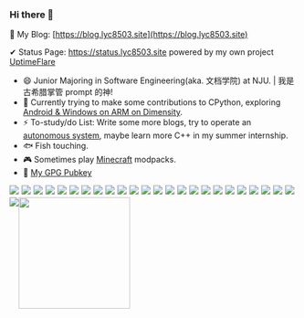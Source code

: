 ### Hi there 👋

 💬 My Blog: [https://blog.lyc8503.site](https://blog.lyc8503.site)
 
 ✔ Status Page: https://status.lyc8503.site powered by my own project [UptimeFlare](https://github.com/lyc8503/UptimeFlare)

<!--The START and END comments below are used in scripts at https://lyc8503.site/ -->

<!--START-->
- 😄 Junior Majoring in Software Engineering(aka. 文档学院) at NJU. | 我是古希腊掌管 prompt 的神!
- 🔭 Currently trying to make some contributions to CPython, exploring [Android & Windows on ARM on Dimensity](https://blog.lyc8503.site/post/android-kvm-on-mediatek/).
- ⚡ To-study/do List: Write some more blogs, try to operate an [autonomous system](https://en.wikipedia.org/wiki/Autonomous_system_(Internet)), maybe learn more C++ in my summer internship.
- 🐟 Fish touching.
- 🎮 Sometimes play [Minecraft](https://www.minecraft.net/) modpacks.<!--END-->
- 🔑 [My GPG Pubkey](https://github.com/lyc8503/lyc8503/blob/main/lyc8503_gpg_public.key)

<div style="display: flex; flex-wrap: wrap;">
  <img style="margin: 0px 5px 5px 0px;" src="https://img.shields.io/badge/Windows%2010-0078d6?style=flat-square&logo=windows&logoColor=ffffff">
  <img style="margin: 0px 5px 5px 0px;" src="https://img.shields.io/badge/Android%2014-3ddc84?style=flat-square&logo=android&logoColor=ffffff">
  <img style="margin: 0px 5px 5px 0px;" src="https://img.shields.io/badge/Debian%2012-d0074e?style=flat-square&logo=debian&logoColor=ffffff">
  <img style="margin: 0px 5px 5px 0px;" src="https://img.shields.io/badge/Chromium-4285F4?style=flat-square&logo=GoogleChrome&logoColor=white">
  
  <img style="margin: 0px 5px 5px 0px;" src="https://img.shields.io/badge/Google-4285F4?style=flat-square&logo=google&logoColor=white">
  <img style="margin: 0px 5px 5px 0px;" src="https://img.shields.io/badge/Stackoverflow-FE7A16?style=flat-square&logo=stack-overflow&logoColor=white">
  
  <img style="margin: 0px 5px 5px 0px;" src="https://img.shields.io/badge/Git-F05033?style=flat-square&logo=git&logoColor=white">
  <img style="margin: 0px 5px 5px 0px;" src="https://img.shields.io/badge/GitHub-181717?style=flat-square&logo=GitHub">
  <img style="margin: 0px 5px 5px 0px;" src="https://img.shields.io/badge/Docker-0db7ed?style=flat-square&logo=docker&logoColor=white">
  
  <img style="margin: 0px 5px 5px 0px;" src="https://img.shields.io/badge/Visual%20Studio%20Code-007ACC?style=flat-square&logo=Visual+Studio+Code">
  <img style="margin: 0px 5px 5px 0px;" src="https://img.shields.io/badge/IntelliJ%20IDEA-000000?style=flat-square&logo=IntelliJ%20IDEA&logoColor=white">
  <img style="margin: 0px 5px 5px 0px;" src="https://img.shields.io/badge/Xshell-E42D28?style=flat-square">
  <img style="margin: 0px 5px 5px 0px;" src="https://img.shields.io/badge/Windows%20Terminal-4D4D4D?style=flat-square&logo=windows-terminal&logoColor=white">
  
  <img style="margin: 0px 5px 5px 0px;" src="https://img.shields.io/badge/Cloudflare-F38020?style=flat-square&logo=Cloudflare&logoColor=white">
  <img style="margin: 0px 5px 5px 0px;" src="https://img.shields.io/badge/Google%20Cloud-4285F4?style=flat-square&logo=google-cloud&logoColor=white">
  <img style="margin: 0px 5px 5px 0px;" src="https://img.shields.io/badge/Azure-0072C6?style=flat-square&logo=microsoftazure&logoColor=white">
  <img style="margin: 0px 5px 5px 0px;" src="https://img.shields.io/badge/Alibaba%20Cloud-FF6701?style=flat-square&logo=alibabacloud&logoColor=white">
  
  <img style="margin: 0px 5px 5px 0px;" src="https://img.shields.io/badge/Python-3670A0?style=flat-square&logo=python&logoColor=ffdd54">
  <img style="margin: 0px 5px 5px 0px;" src="https://img.shields.io/badge/Typescript-007ACC?style=flat-square&logo=typescript&logoColor=white">
  <img style="margin: 0px 5px 5px 0px;" src="https://img.shields.io/badge/Javascript-323330?style=flat-square&logo=javascript&logoColor=F7DF1E">
  <img style="margin: 0px 5px 5px 0px;" src="https://img.shields.io/badge/Java-ED8B00?style=flat-square&logo=openjdk&logoColor=white">
  <img style="margin: 0px 5px 5px 0px;" src="https://img.shields.io/badge/Kotlin-7F52FF?style=flat-square&logo=kotlin&logoColor=white">
  <img style="margin: 0px 5px 5px 0px;" src="https://img.shields.io/badge/C-00599C?style=flat-square&logo=c&logoColor=white">
  <img style="margin: 0px 5px 5px 0px;" src="https://img.shields.io/badge/C++-00599C?style=flat-square&logo=c%2B%2B&logoColor=white">
</div>

<div style="display: flex; align-items: flex-start;">
    <img align="center" src="https://github-readme-stats-git-master-lyc8503.vercel.app/api?username=lyc8503&layout=compact&show_icons=true&number_format=long" />
    <img align="center" src="https://github-readme-stats-git-master-lyc8503.vercel.app/api/top-langs/?username=lyc8503&layout=compact&exclude_repo=nju-ics-2020-spring-nemu" style="height: 195px" />
</div>

<!--
**lyc8503/lyc8503** is a ✨ _special_ ✨ repository because its `README.md` (this file) appears on your GitHub profile.

Here are some ideas to get you started:

- 🔭 I’m currently working on ...
- 🌱 I’m currently learning ...
- 👯 I’m looking to collaborate on ...
- 🤔 I’m looking for help with ...
- 💬 Ask me about ...
- 📫 How to reach me: ...
- 😄 Pronouns: ...
- ⚡ Fun fact: ...
-->

<!--
### Some Interesting Toys

[![DNet](https://github-readme-stats.vercel.app/api/pin/?username=lyc8503&repo=DNet-core)](https://github.com/lyc8503/DNet-core)
[![jjvm](https://github-readme-stats.vercel.app/api/pin/?username=lyc8503&repo=jjvm)](https://github.com/lyc8503/jjvm)
[![bfjit](https://github-readme-stats.vercel.app/api/pin/?username=lyc8503&repo=BrainfuckJIT)](https://github.com/lyc8503/BrainfuckJIT)
[![lycOS](https://github-readme-stats.vercel.app/api/pin/?username=lyc8503&repo=lycOS)](https://github.com/lyc8503/lycOS)
-->
